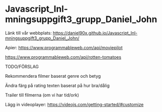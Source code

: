 # Javascript_Inl-mningsuppgift3_grupp_Daniel_John

Länk till vår webbplats: https://daniel90x.github.io/Javascript_Inl-mningsuppgift3_grupp_Daniel_John/

Apier:
https://www.programmableweb.com/api/moviepilot

https://www.programmableweb.com/api/rotten-tomatoes







TODO/FÖRSLAG

Rekommendera filmer baserat genre och betyg

Ändra färg på rating texten baserat på hur bra/dålig

Trailer till filmerna (om vi har tid/ork)


Lägg in videoplayer:
https://videojs.com/getting-started/#customize